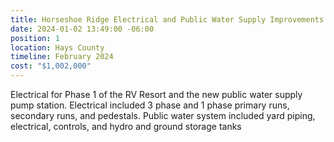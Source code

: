 ```yaml
---
title: Horseshoe Ridge Electrical and Public Water Supply Improvements
date: 2024-01-02 13:49:00 -06:00
position: 1
location: Hays County
timeline: February 2024
cost: "$1,002,000"
---
```


Electrical for Phase 1 of the RV Resort and the new public water supply pump station.  Electrical included 3 phase and 1 phase primary runs, secondary runs, and pedestals.  Public water system included yard piping, electrical, controls, and hydro and ground storage tanks